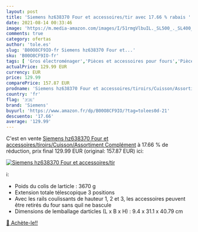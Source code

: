 ```yaml
---
layout: post
title: 'Siemens hz638370 Four et accessoires/tir avec 17.66 % rabais '
date: 2021-08-14 00:33:46
image: 'https://m.media-amazon.com/images/I/51rmgVlbuIL._SL500_._SL400_.jpg'
comments: true
category: ofertas
author: 'tole.es'
slug: 'B00O8CF9IO-fr Siemens hz638370 Four et...'
sku: 'B00O8CF9IO-fr'
tags: [ 'Gros électroménager','Pièces et accessoires pour fours','Pièces et accessoires pour gros électroménagers','siemens', ]
actualPrice: 129.99 EUR
currency: EUR
price: 129.99
comparePrice: 157.87 EUR
prodname: 'Siemens hz638370 Four et accessoires/tiroirs/Cuisson/Assortiment Complément'
country: 'fr'
flag: '🇫🇷'
brand: 'Siemens'
buyurl: 'https://www.amazon.fr/dp/B00O8CF9IO/?tag=tolees0d-21'
descuento: '17.66'
average: '129.99'
---
```


C'est en vente [Siemens hz638370 Four et accessoires/tiroirs/Cuisson/Assortiment Complément](https://www.amazon.fr/dp/B00O8CF9IO/?tag=tolees0d-21)  à  17.66 % de réduction, prix final  129.99 EUR (original: 157.87 EUR) ici:

[![Siemens hz638370 Four et accessoires/tir](https://m.media-amazon.com/images/I/51rmgVlbuIL._SL500_._SL400_.jpg)](https://www.amazon.fr/dp/B00O8CF9IO/?tag=tolees0d-21)

ℹ️:

- Poids du colis de larticle : 3670 g
- Extension totale télescopique 3 positions
- Avec les rails coulissants de hauteur 1, 2 et 3, les accessoires peuvent être retirés du four sans quil ne bascule
- Dimensions de lemballage darticles (L x B x H) : 9.4 x 31.1 x 40.79 cm

[🛒 Achète-le!!](https://www.amazon.fr/dp/B00O8CF9IO/?tag=tolees0d-21)
